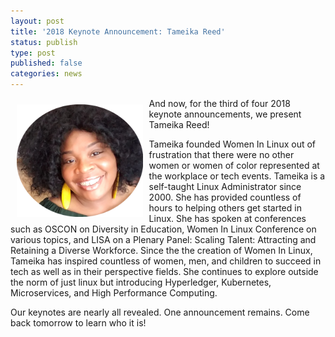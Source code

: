 ```yaml
---
layout: post
title: '2018 Keynote Announcement: Tameika Reed'
status: publish
type: post
published: false
categories: news
---
```


<img src="/img/posts/2018_Keynote_Tameika.png" style="float:left; margin:10px; width:40%;" />

And now, for the third of four 2018 keynote announcements, we present Tameika Reed!

Tameika founded Women In Linux out of frustration that there were no other women or women of color represented at the workplace or tech events. Tameika is a self-taught Linux Administrator since 2000. She has provided countless of hours to helping others get started in Linux. She has spoken at conferences such as OSCON on Diversity in Education, Women In Linux Conference on various topics, and LISA on a Plenary Panel: Scaling Talent: Attracting and Retaining a Diverse Workforce. Since the the creation of Women In Linux, Tameika has inspired countless of women, men, and children to succeed in tech as well as in their perspective fields. She continues to explore outside the norm of just linux but introducing Hyperledger, Kubernetes,  Microservices, and High Performance Computing.

Our keynotes are nearly all revealed. One announcement remains. Come back tomorrow to learn who it is!
